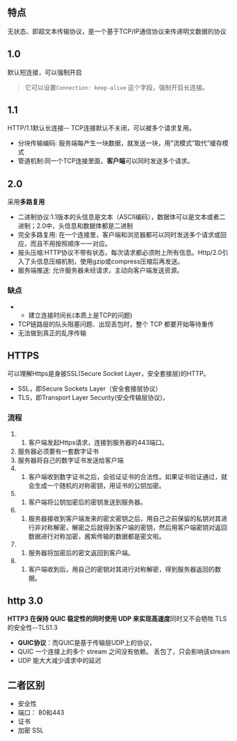 ## 特点

无状态、即超文本传输协议，是一个基于TCP/IP通信协议来传递明文数据的协议

## 1.0

默认短连接，可以强制开启
>它可以设置`Connection: keep-alive` 这个字段，强制开启长连接。

## 1.1

HTTP/1.1默认长连接-- TCP连接默认不关闭，可以被多个请求复用。

- 分块传输编码: 服务端每产生一块数据，就发送一块，用”流模式”取代”缓存模式
- 管道机制:同一个TCP连接里面，**客户端**可以同时发送多个请求。


## 2.0

采用**多路复用**

- 二进制协议:1.1版本的头信息是文本（ASCII编码），数据体可以是文本或者二进制；2.0中，头信息和数据体都是二进制
- 完全多路复用: 在一个连接里，客户端和浏览器都可以同时发送多个请求或回应，而且不用按照顺序一一对应。
- 报头压缩:HTTP协议不带有状态，每次请求都必须附上所有信息。Http/2.0引入了头信息压缩机制，使用gzip或compress压缩后再发送。
- 服务端推送: 允许服务器未经请求，主动向客户端发送资源。

### 缺点

- -   建立连接时间长(本质上是TCP的问题)
- TCP链路层的队头阻塞问题、出现丢包时，整个 TCP 都要开始等待重传
- 无法做到真正的乱序传输

## HTTPS

可以理解Https是身披SSL(Secure Socket Layer，安全套接层)的HTTP。
 - SSL，即Secure Sockets Layer（安全套接层协议）
 - TLS，即Transport Layer Security(安全传输层协议)，



### 流程

1. 1.  客户端发起Https请求，连接到服务器的443端口。
2. 服务器必须要有一套数字证书
3. 服务器将自己的数字证书发送给客户端
4. 1.  客户端收到数字证书之后，会验证证书的合法性。如果证书验证通过，就会生成一个随机的对称密钥，用证书的公钥加密。
5. 1.  客户端将公钥加密后的密钥发送到服务器。
6. 1.  服务器接收到客户端发来的密文密钥之后，用自己之前保留的私钥对其进行非对称解密，解密之后就得到客户端的密钥，然后用客户端密钥对返回数据进行对称加密，酱紫传输的数据都是密文啦。
7. 1.  服务器将加密后的密文返回到客户端。
8. 1.  客户端收到后，用自己的密钥对其进行对称解密，得到服务器返回的数据。

## http 3.0

**HTTP3 在保持 QUIC 稳定性的同时使用 UDP 来实现高速度**同时又不会牺牲 TLS 的安全性--TLS1.3

- **QUIC协议**：而QUIC是基于传输层UDP上的协议，
- QUIC 一个连接上的多个 stream 之间没有依赖。 丢包了，只会影响该stream
- UDP 能大大减少请求中的延迟
## 二者区别

- 安全性
- 端口： 80和443
- 证书
- 加密 SSL